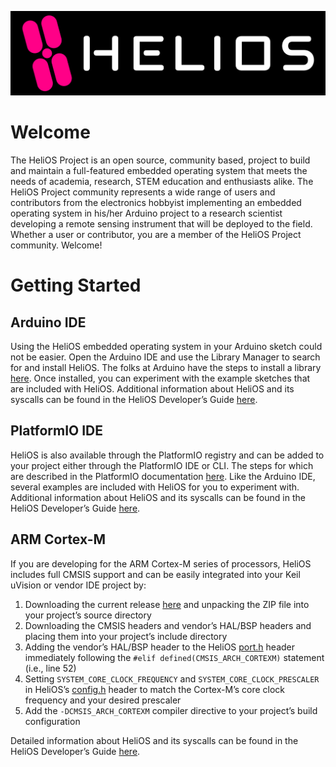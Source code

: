 ![HeliOS](/profile/HeliOS_OG_Logo.png)
# Welcome
The HeliOS Project is an open source, community based, project to build and maintain a full-featured embedded operating system that meets the needs of academia, research, STEM education and enthusiasts alike. The HeliOS Project community represents a wide range of users and contributors from the electronics hobbyist implementing an embedded operating system in his/her Arduino project to a research scientist developing a remote sensing instrument that will be deployed to the field. Whether a user or contributor, you are a member of the HeliOS Project community. Welcome!
# Getting Started
## Arduino IDE

Using the HeliOS embedded operating system in your Arduino sketch could not be easier. Open the Arduino IDE and use the Library Manager to search for and install HeliOS. The folks at Arduino have the steps to install a library [here](https://docs.arduino.cc/software/ide-v1/tutorials/installing-libraries). Once installed, you can experiment with the example sketches that are included with HeliOS. Additional information about HeliOS and its syscalls can be found in the HeliOS Developer’s Guide [here](https://github.com/heliosproj/HeliOS/blob/master/doc/HeliOS_Developers_Guide.pdf).

## PlatformIO IDE

HeliOS is also available through the PlatformIO registry and can be added to your project either through the PlatformIO IDE or CLI. The steps for which are described in the PlatformIO documentation [here](https://docs.platformio.org/en/latest/librarymanager/index.html). Like the Arduino IDE, several examples are included with HeliOS for you to experiment with. Additional information about HeliOS and its syscalls can be found in the HeliOS Developer’s Guide [here](https://github.com/heliosproj/HeliOS/blob/master/doc/HeliOS_Developers_Guide.pdf).

## ARM Cortex-M

If you are developing for the ARM Cortex-M series of processors, HeliOS includes full CMSIS support and can be easily integrated into your Keil uVision or vendor IDE project by:

1. Downloading the current release [here](https://github.com/heliosproj/HeliOS/releases) and unpacking the ZIP file into your project’s source directory
2. Downloading the CMSIS headers and vendor’s HAL/BSP headers and placing them into your project’s include directory
3. Adding the vendor’s HAL/BSP header to the HeliOS [port.h](https://github.com/heliosproj/HeliOS/blob/master/src/port.h) header immediately following the ``#elif defined(CMSIS_ARCH_CORTEXM)`` statement (i.e., line 52)
4. Setting ``SYSTEM_CORE_CLOCK_FREQUENCY`` and ``SYSTEM_CORE_CLOCK_PRESCALER`` in HeliOS’s [config.h](https://github.com/heliosproj/HeliOS/blob/master/src/config.h) header to match the Cortex-M’s core clock frequency and your desired prescaler
5. Add the ``-DCMSIS_ARCH_CORTEXM`` compiler directive to your project’s build configuration

Detailed information about HeliOS and its syscalls can be found in the HeliOS Developer’s Guide [here](https://github.com/heliosproj/HeliOS/blob/master/doc/HeliOS_Developers_Guide.pdf).
